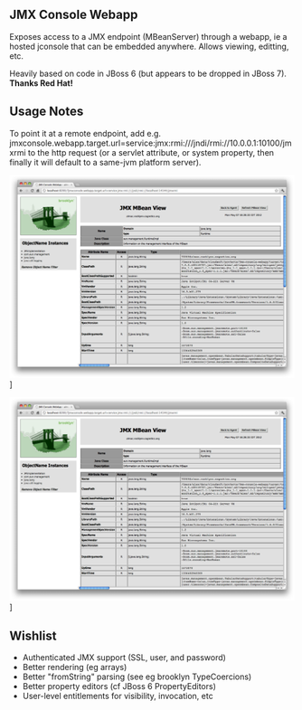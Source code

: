 
## JMX Console Webapp

Exposes access to a JMX endpoint (MBeanServer) through a webapp, ie a hosted jconsole that can be embedded anywhere.
Allows viewing, editting, etc.

Heavily based on code in JBoss 6 (but appears to be dropped in JBoss 7).  **Thanks Red Hat!**


## Usage Notes

To point it at a remote endpoint, add e.g.  jmxconsole.webapp.target.url=service:jmx:rmi:///jndi/rmi://10.0.0.1:10100/jmxrmi
to the http request (or a servlet attribute, or system property, then finally it will default to a same-jvm platform server).

![Screenshot](https://github.com/ahgittin/jmx-console-webapp/blob/master/docs/screenshot.png?raw=true "Screenshot")]

![Screenshot](docs/screenshot.png?raw=true "Screenshot")]

## Wishlist

* Authenticated JMX support (SSL, user, and password) 
* Better rendering (eg arrays)
* Better "fromString" parsing (see eg brooklyn TypeCoercions) 
* Better property editors (cf JBoss 6 PropertyEditors) 
* User-level entitlements for visibility, invocation, etc
